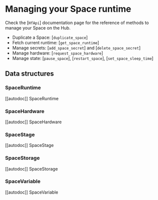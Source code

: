 <!--⚠️ Note that this file is in Markdown but contains specific syntax for our doc-builder (similar to MDX) that may not be
rendered properly in your Markdown viewer.
-->

# Managing your Space runtime

Check the [`HfApi`] documentation page for the reference of methods to manage your Space on the Hub.

- Duplicate a Space: [`duplicate_space`]
- Fetch current runtime: [`get_space_runtime`]
- Manage secrets: [`add_space_secret`] and [`delete_space_secret`]
- Manage hardware: [`request_space_hardware`]
- Manage state: [`pause_space`], [`restart_space`], [`set_space_sleep_time`]

## Data structures

### SpaceRuntime

[[autodoc]] SpaceRuntime

### SpaceHardware

[[autodoc]] SpaceHardware

### SpaceStage

[[autodoc]] SpaceStage

### SpaceStorage

[[autodoc]] SpaceStorage

### SpaceVariable

[[autodoc]] SpaceVariable
